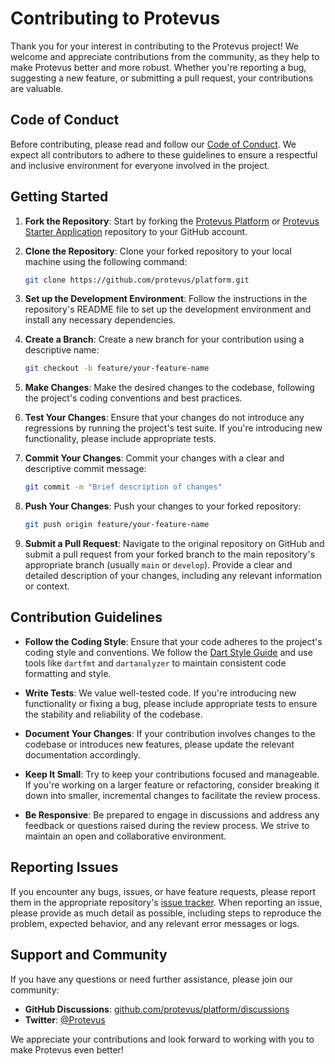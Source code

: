 # Contributing to Protevus

Thank you for your interest in contributing to the Protevus project! We welcome and appreciate contributions from the community, as they help to make Protevus better and more robust. Whether you're reporting a bug, suggesting a new feature, or submitting a pull request, your contributions are valuable.

## Code of Conduct

Before contributing, please read and follow our [Code of Conduct](link-to-code-of-conduct). We expect all contributors to adhere to these guidelines to ensure a respectful and inclusive environment for everyone involved in the project.

## Getting Started

1. **Fork the Repository**: Start by forking the [Protevus Platform](https://github.com/protevus/platform) or [Protevus Starter Application](https://github.com/protevus/protevus) repository to your GitHub account.

2. **Clone the Repository**: Clone your forked repository to your local machine using the following command:

    ~~~bash
    git clone https://github.com/protevus/platform.git
    ~~~

3. **Set up the Development Environment**: Follow the instructions in the repository's README file to set up the development environment and install any necessary dependencies.

4. **Create a Branch**: Create a new branch for your contribution using a descriptive name:

    ~~~bash
    git checkout -b feature/your-feature-name
    ~~~

5. **Make Changes**: Make the desired changes to the codebase, following the project's coding conventions and best practices.

6. **Test Your Changes**: Ensure that your changes do not introduce any regressions by running the project's test suite. If you're introducing new functionality, please include appropriate tests.

7. **Commit Your Changes**: Commit your changes with a clear and descriptive commit message:

    ~~~bash
    git commit -m "Brief description of changes"
    ~~~

8. **Push Your Changes**: Push your changes to your forked repository:

    ~~~bash
    git push origin feature/your-feature-name
    ~~~


9. **Submit a Pull Request**: Navigate to the original repository on GitHub and submit a pull request from your forked branch to the main repository's appropriate branch (usually `main` or `develop`). Provide a clear and detailed description of your changes, including any relevant information or context.

## Contribution Guidelines

- **Follow the Coding Style**: Ensure that your code adheres to the project's coding style and conventions. We follow the [Dart Style Guide](link-to-dart-style-guide) and use tools like `dartfmt` and `dartanalyzer` to maintain consistent code formatting and style.

- **Write Tests**: We value well-tested code. If you're introducing new functionality or fixing a bug, please include appropriate tests to ensure the stability and reliability of the codebase.

- **Document Your Changes**: If your contribution involves changes to the codebase or introduces new features, please update the relevant documentation accordingly.

- **Keep It Small**: Try to keep your contributions focused and manageable. If you're working on a larger feature or refactoring, consider breaking it down into smaller, incremental changes to facilitate the review process.

- **Be Responsive**: Be prepared to engage in discussions and address any feedback or questions raised during the review process. We strive to maintain an open and collaborative environment.

## Reporting Issues

If you encounter any bugs, issues, or have feature requests, please report them in the appropriate repository's [issue tracker](link-to-issue-tracker). When reporting an issue, please provide as much detail as possible, including steps to reproduce the problem, expected behavior, and any relevant error messages or logs.

## Support and Community

If you have any questions or need further assistance, please join our community:

- **GitHub Discussions**: [github.com/protevus/platform/discussions](https://github.com/protevus/platform/discussions)
- **Twitter**: [@Protevus](https://twitter.com/Protevus)

We appreciate your contributions and look forward to working with you to make Protevus even better!

